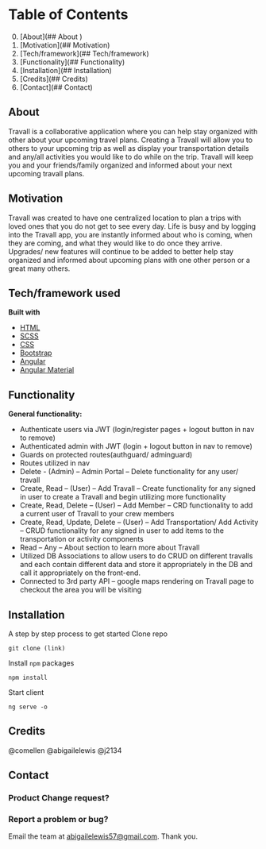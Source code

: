 


# Table of Contents
0. [About](## About )
1. [Motivation](## Motivation)
2. [Tech/framework](## Tech/framework)
3. [Functionality](## Functionality)
4. [Installation](## Installation)
5. [Credits](## Credits)
6. [Contact](## Contact)


## About

Travall is a collaborative application where you can help stay organized with other about your upcoming travel plans.  Creating a Travall will allow you to others to your upcoming trip as well as display your transportation details and any/all activities you would like to do while on the trip.  Travall will keep you and your friends/family organized and informed about your next upcoming travall plans.  

## Motivation
Travall was created to have one centralized location to plan a trips with loved ones that you do not get to see every day.  Life is busy and by logging into the Travall app,  you are instantly informed about who is coming, when they are coming, and what they would like to do once they arrive. Upgrades/ new features will continue to be added to better help stay organized and informed about upcoming plans with one other person or a great many others.

## Tech/framework used
<b>Built with</b>
- [HTML]( https://developer.mozilla.org/en-US/docs/Learn/HTML)
- [SCSS]( https://sass-lang.com/documentation/file.SCSS_FOR_SASS_USERS.html)
- [CSS]( https://developer.mozilla.org/en-US/docs/Learn/CSS/Introduction_to_CSS)
- [Bootstrap](https://getbootstrap.com/)
- [Angular](https://angular.io/)
- [Angular Material]( https://material.angular.io/)



## Functionality
**General functionality:**
- Authenticate users via JWT (login/register pages + logout button in nav to remove)
- Authenticated admin with JWT (login + logout button in nav to remove)
- Guards on protected routes(authguard/ adminguard)
- Routes utilized in nav
- Delete - (Admin) – Admin Portal – Delete functionality for any user/ travall
- Create, Read – (User) – Add Travall – Create functionality for any signed in user to create a Travall and begin utilizing more functionality
- Create, Read, Delete – (User) – Add Member – CRD functionality to add a current user of Travall to your crew members
- Create, Read, Update, Delete – (User) – Add Transportation/ Add Activity – CRUD functionality for any signed in user to add items to the transportation or activity components
- Read – Any – About section to learn more about Travall
- Utilized DB Associations to allow users to do CRUD on different travalls and each contain different data and store it appropriately in the DB and call it appropriately on the front-end.
- Connected to 3rd party API – google maps rendering on Travall page to checkout the area you will be visiting

## Installation
A step by step process to get started
Clone repo
```
git clone (link)
```
Install `npm` packages
```
npm install
```
Start client 
```
ng serve -o
```

## Credits
@comellen
@abigailelewis
@j2134

## Contact
### Product Change request?
### Report a problem or bug?
Email the team at abigailelewis57@gmail.com. Thank you.


